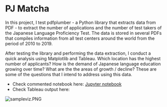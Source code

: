 # PJ Matcha
In this project, I test pdfplumber - a Python library that extracts data from PDF - to extract the number of applications and the number of test takers of the Japanese Language Proficiency Test. The data is stored in several PDFs that compiles information from all test centers around the world from the period of 2010 to 2019.

After testing the library and performing the data extraction, I conduct a quick analysis using Matplotlib and Tableau. Which location has the highest number of applicants? How is the demand of Japanese language education growing over time? What are the the areas of growth / decline? These are some of the questions that I intend to address using this data.

- Check commented notebook here: [Jupyter notebook](PJ_Matcha.ipynb)
- Check Tableau output here:

![sampleviz.PNG](chintai.gif)
